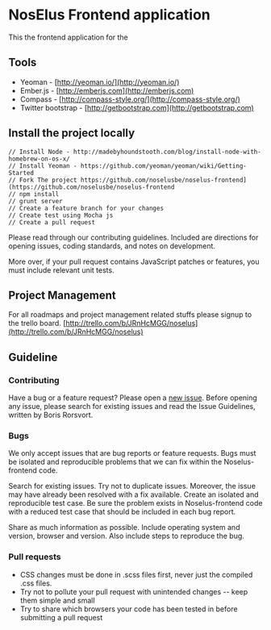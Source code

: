 # NosElus Frontend application

This the frontend application for the

## Tools

* Yeoman - [http://yeoman.io/](http://yeoman.io/)
* Ember.js - [http://emberjs.com](http://emberjs.com)
* Compass - [http://compass-style.org/](http://compass-style.org/)
* Twitter bootstrap - [http://getbootstrap.com](http://getbootstrap.com)

## Install the project locally

```
// Install Node - http://madebyhoundstooth.com/blog/install-node-with-homebrew-on-os-x/
// Install Yeoman - https://github.com/yeoman/yeoman/wiki/Getting-Started
// Fork The project https://github.com/noselusbe/noselus-frontend](https://github.com/noselusbe/noselus-frontend
// npm install
// grunt server
// Create a feature branch for your changes
// Create test using Mocha js
// Create a pull request
```
Please read through our contributing guidelines. Included are directions for opening issues, coding standards, and notes on development.

More over, if your pull request contains JavaScript patches or features, you must include relevant unit tests.

## Project Management

For all roadmaps and project management related stuffs please signup to the trello board.
[http://trello.com/b/JRnHcMGG/noselus](http://trello.com/b/JRnHcMGG/noselus)

## Guideline

### Contributing

Have a bug or a feature request? Please open a [new issue](https://github.com/noselusbe/noselus-frontend/issues). Before opening any issue, please search for existing issues and read the Issue Guidelines, written by Boris Rorsvort.


### Bugs

We only accept issues that are bug reports or feature requests. Bugs must be isolated and reproducible problems that we can fix within the Noselus-frontend code.

Search for existing issues. Try not to duplicate issues. Moreover, the issue may have already been resolved with a fix available.
Create an isolated and reproducible test case. Be sure the problem exists in Noselus-frontend code with a reduced test case that should be included in each bug report.

Share as much information as possible. Include operating system and version, browser and version. Also include steps to reproduce the bug.

### Pull requests

* CSS changes must be done in .scss files first, never just the compiled .css files.
* Try not to pollute your pull request with unintended changes -- keep them simple and small
* Try to share which browsers your code has been tested in before submitting a pull request



